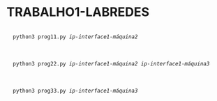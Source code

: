 # TRABALHO1-LABREDES

<code>
  python3 prog11.py <i>ip-interface1-máquina2</i>
</code>
<br></br>
<code>
  python3 prog22.py <i>ip-interface1-máquina2</i> <i>ip-interface1-máquina3</i>
</code>
<br></br>
<code>
  python3 prog33.py <i>ip-interface1-máquina3</i>
</code>
